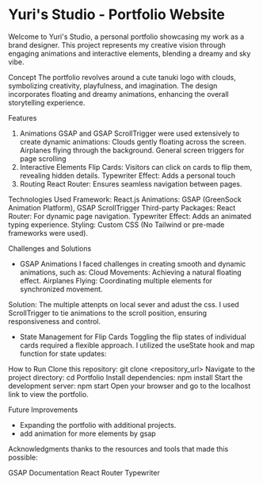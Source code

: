 # Yuri's Studio - Portfolio Website

Welcome to Yuri's Studio, a personal portfolio showcasing my work as a brand designer. This project represents my creative vision through engaging animations and interactive elements, blending a dreamy and sky vibe.

Concept
The portfolio revolves around a cute tanuki logo with clouds, symbolizing creativity, playfulness, and imagination. The design incorporates floating and dreamy animations, enhancing the overall storytelling experience.

Features
1. Animations
GSAP and GSAP ScrollTrigger were used extensively to create dynamic animations:
Clouds gently floating across the screen.
Airplanes flying through the background.
General screen triggers for page scrolling 
2. Interactive Elements
Flip Cards: Visitors can click on cards to flip them, revealing hidden details.
Typewriter Effect: Adds a personal touch 
3. Routing
React Router: Ensures seamless navigation between pages.

Technologies Used
Framework: React.js
Animations: GSAP (GreenSock Animation Platform), GSAP ScrollTrigger
Third-party Packages:
React Router: For dynamic page navigation.
Typewriter Effect: Adds an animated typing experience.
Styling: Custom CSS (No Tailwind or pre-made frameworks were used).


Challenges and Solutions

- GSAP Animations
I faced challenges in creating smooth and dynamic animations, such as:
Cloud Movements: Achieving a natural floating effect.
Airplanes Flying: Coordinating multiple elements for synchronized movement.

Solution: The multiple attenpts on local sever and adust the css. I used ScrollTrigger to tie animations to the scroll position, ensuring responsiveness and control.

- State Management for Flip Cards
Toggling the flip states of individual cards required a flexible approach. I utilized the useState hook and map function for state updates:

How to Run
Clone this repository:
git clone <repository_url>
Navigate to the project directory:
cd Portfolio
Install dependencies:
npm install
Start the development server:
npm start
Open your browser and go to the localhost link to view the portfolio.

Future Improvements
- Expanding the portfolio with additional projects.
- add animation for more elements by gsap 

Acknowledgments
thanks to the resources and tools that made this possible:

GSAP Documentation
React Router
Typewriter 
